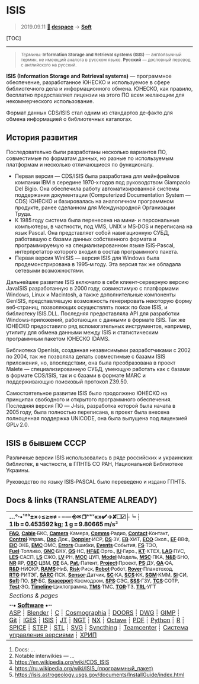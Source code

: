 # ISIS
> 2019.09.11 **[🚀](../index/index.md) [despace](index.md)** → **[Soft](soft.md)**

[TOC]

---

> <small>*Термины:* **Information Storage and Retrieval systems (ISIS)** — англоязычный термин, не имеющий аналога в русском языке. **Русский** — дословный перевод с английского на русский.</small>

**ISIS (Information Storage and Retrieval systems)** — программное обеспечение, разработанное ЮНЕСКО и используемое в сфере библиотечного дела и информационного обмена. ЮНЕСКО, как правило, бесплатно предоставляет лицензии на этого ПО всем желающим для некоммерческого использование.

Формат данных CDS/ISIS стал одним из стандартов де‑факто для обмена информацией о библиотечных каталогах.



## История развития

Последовательно были разработаны несколько вариантов ПО, совместимые по форматам данных, но разные по используемым платформам и несколько отличающиеся по функционалу.

   - Первая версия — CDS/ISIS была разработана для мейнфреймов компании IBM в середине 1970‑х годов под руководством Giampaolo Del Bigio. Она обеспечила работу автоматизированной системы поддержания документации (Computerized Documentation System — CDS) ЮНЕСКО и базировалась на аналогичном программном продукте, ранее сделанном для Международной Организации Труда.
   - К 1985 году система была перенесена на мини‑ и персональные компьютеры, в частности, под VMS, UNIX и MS‑DOS и переписана на язык Pascal. Она представляет собой навигационную СУБД, работавшую с базами данных собственного формата и программируемую на специализированном языке ISIS‑Pascal, интерпретатор которого входил в состав программного пакета.
   - Первая версия WinISIS — версия ISIS для Windows была продемонстрирована в 1995‑м году. Эта версия так же обладала сетевыми возможностями.

Дальнейшее развитие ISIS включало в себя клиент‑серверную версию JavaISIS разработанную в 2000 году, совместимую с платформами Windows, Linux и Macintosh, а также дополнительные компоненты GenISIS, представлявшую возможность генерировать некоторую форму веб‑страниц, позволяющих осуществлять поиск по базе ISIS, и библиотеку ISIS.DLL. Последняя предоставляла API для разработки Windows‑приложений, работающих с данными в формате ISIS. Так же ЮНЕСКО предоставило ряд вспомогательных инструментов, например, утилиту для обмена данными между ISIS и статистическим программным пакетом ЮНЕСКО IDAMS.

Библиотека OpenIsis, созданная независимыми разработчиками с 2002 по 2004, так же позволяла делать совместимые с базами ISIS приложения, но, впоследствии, она была преобразована в проект Malete — специализированную СУБД, умеющую работать как с базами в формате CDS/ISIS, так и с базами в формате MARC и поддерживающую поисковый протокол Z39.50.

Самостоятельное развитие ISIS было продолжено ЮНЕСКО на принципах свободного и открытого программного обеспечения. Последняя версия ПО — J‑Isis, разработка которой была начата в 2005 году, была полностью переписана, в проект была внесена полноценная поддержка UNICODE, она была выпущена под лицензией GPLv 2.0.



## ISIS в бывшем СССР

Различные версии ISIS использовались в ряде российских и украинских библиотек, в частности, в ГПНТБ СО РАН, Национальной Библиотеке Украины.

Руководство по языку ISIS‑PASCAL было переведено и издано ГПНТБ.



<p style="page-break-after:always"> </p>

## Docs & links (TRANSLATEME ALREADY)
|…°·•¹²³±×÷≤≥≈≠ ‑ −— ⎆✉ ❐“”’«»✔→✘☐☑├┕┆ 1 lb = 0.453592 kg; 1 g = 9.80665 m/s²|
|:--|
|<small>**[FAQ](faq.md)**, **[Cable](cable.md)**·БКС, **[Camera](camera.md)**·Камера, **[Comms](comms.md)**·Радио, **[Contact](contact.md)**·Контакт, **[Control](control.md)**·Управ., **[Doc](doc.md)**·Док., **[Doppler](doppler.md)**·ИСР, **[DS](ds.md)**·ЗУ, **[EB](eb.md)**·ХИТ, **[ECO](ecology.md)**·Экол., **[EF](ef.md)**·ВВФ, **[ElC](elc.md)**·ЭКБ, **[EMC](emc.md)**·ЭМС, **[Errors](error.md)**·Ошибки, **[Events](event.md)**·События, **[FS](fs.md)**·ТЭО, **[Fuel](fuel.md)**·Топливо, **[GNC](gnc.md)**·БКУ, **[GS](scs.md)**·НС, **[HF&E](hfe.md)**·Эрго., **[IU](iu.md)**·Гиро., **[KT](kt.md)**·КТЕХ, **[LAG](lag.md)**·ПУC, **[LES](les.md)**·САСП, **[LS](ls.md)**·СЖО, **[LV](lv.md)**·РН, **[MCC](mcc.md)**·ЦУП, **[Model](model.md)**·Модель, **[MSC](sc.md)**·ПКА, **[N&B](nnb.md)**·БНО, **[NR](nr.md)**·ЯР, **[OBC](obc.md)**·ЦВМ, **[OE](oe.md)**·БА, **[Pat.](патент.md)**·Патент, **[Project](project.md)**·Проект, **[PS](ps.md)**·ДУ, **[QA](quality.md)**·QA, **[R&D](rnd.md)**·НИОКР, **[RAMS](rams.md)**·НиБ, **[Risk](risk.md)**·Риск, **[Robot](robotics.md)**·Робот, **[Rover](rover.md)**·Планетоход, **[RTG](rtg.md)**·РИТЭГ, **[SARC](sarc.md)**·ПСК, **[Sensor](sensor.md)**·Датчик, **[SC](sc.md)**·КА, **[SCS](scs.md)**·КК, **[SGM](sgm.md)**·КММ, **[SI](si.md)**·СИ, **[Soft](soft.md)**·ПО, **[SP](sp.md)**·БС, **[Spaceport](spaceport.md)**·Космодром, **[SPS](sps.md)**·СЭС, **[SSS](sss.md)**·ГЗУ, **[TCS](tcs.md)**·СОТР, **[Test](test.md)**·ЭО, **[Timeline](timeline.md)**·Циклограмма, **[TMS](tms.md)**·ТМС, **[TOR](tor.md)**·ТЗ, **[TRL](trl.md)**·УГТ</small>|
|*Sections & pages*|
|**··• [Software](soft.md) •··**<br> [ASP](asp.md) ┊ [Blender](blender.md) ┊ [C](c.md) ┊ [Cosmographia](cosmographia.md) ┊ [DOORS](doors.md) ┊ [DWG](cad_f.md) ┊ [GIMP](gimp.md) ┊ [Git](git.md) ┊ [IGES](cad_f.md) ┊ [ISIS](isis.md) ┊ [JT](cad_f.md) ┊ [NGT](neogeography_toolkit.md) ┊ [NX](nx.md) ┊ [Octave](gnu_octave.md) ┊ [PDF](pdf.md) ┊ [Python](python.md) ┊ [R](r.md) ┊ [SPICE](spice.md) ┊ [STEP](cad_f.md) ┊ [STL](systems_tool_kit.md) ┊ [SVG](cad_f.md) ┊ [Syncthing](syncthing.md) ┊ [Teamcenter](teamcenter.md) ┊ [Система управления версиями](vcs.md) ┊ [ХРИП](adra.md) |

   1. Docs: …
   1. Notable interwikies — …
   1. <https://en.wikipedia.org/wiki/CDS_ISIS>
   1. <https://ru.wikipedia.org/wiki/ISIS_(программный_пакет)>
   1. <https://isis.astrogeology.usgs.gov/documents/InstallGuide/index.html>

